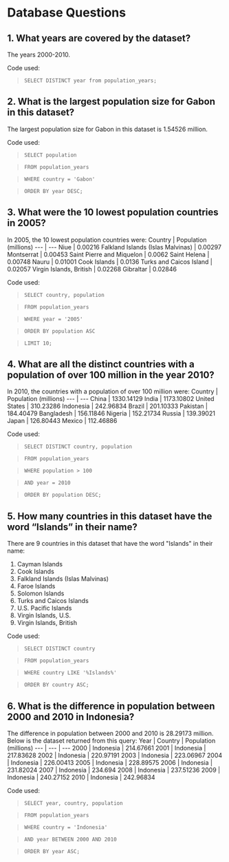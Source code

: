 # Database Questions
## 1. What years are covered by the dataset?
The years 2000-2010.

Code used: 
> `SELECT DISTINCT year from population_years;`

## 2. What is the largest population size for Gabon in this dataset?
The largest population size for Gabon in this dataset is 1.54526 million.

Code used: 
> `SELECT population`

> `FROM population_years`

> `WHERE country = 'Gabon'`

> `ORDER BY year DESC;`

## 3. What were the 10 lowest population countries in 2005?
In 2005, the 10 lowest population countries were:
Country | Population (millions)
--- | --- 
Niue | 0.00216
Falkland Islands (Islas Malvinas) | 0.00297
Montserrat | 0.00453
Saint Pierre and Miquelon | 0.0062
Saint Helena | 0.00748
Nauru | 0.01001
Cook Islands | 0.0136
Turks and Caicos Island | 0.02057
Virgin Islands, British | 0.02268
Gibraltar | 0.02846

Code used:
> `SELECT country, population`

> `FROM population_years`

> `WHERE year = '2005'`

> `ORDER BY population ASC`

> `LIMIT 10;`

## 4. What are all the distinct countries with a population of over 100 million in the year 2010?
In 2010, the countries with a population of over 100 million were:
Country | Population (millions)
--- | ---
China | 1330.14129
India | 1173.10802
United States | 310.23286
Indonesia | 242.96834
Brazil | 201.10333
Pakistan | 184.40479
Bangladesh | 156.11846
Nigeria | 152.21734
Russia | 139.39021
Japan | 126.80443
Mexico | 112.46886

Code used:
> `SELECT DISTINCT country, population`

> `FROM population_years`

> `WHERE population > 100`

> `AND year = 2010`

> `ORDER BY population DESC;`

## 5. How many countries in this dataset have the word “Islands” in their name?
There are 9 countries in this dataset that have the word "Islands" in their name:

1. Cayman Islands
2. Cook Islands
3. Falkland Islands (Islas Malvinas)
4. Faroe Islands
5. Solomon Islands
6. Turks and Caicos Islands
7. U.S. Pacific Islands
8. Virgin Islands,  U.S.
9. Virgin Islands, British

Code used:
>`SELECT DISTINCT country`

>`FROM population_years`

>`WHERE country LIKE '%Islands%'`

>`ORDER BY country ASC;`

## 6. What is the difference in population between 2000 and 2010 in Indonesia?
The difference in population between 2000 and 2010 is 28.29173 million. Below is the dataset returned from this query:
Year | Country | Population (millions)
--- | --- | ---
2000 | Indonesia | 214.67661
2001 | Indonesia | 217.83628
2002 | Indonesia | 220.97191
2003 | Indonesia | 223.06967
2004 | Indonesia | 226.00413
2005 | Indonesia | 228.89575
2006 | Indonesia | 231.82024
2007 | Indonesia | 234.694
2008 | Indonesia | 237.51236
2009 | Indonesia | 240.27152
2010 | Indonesia | 242.96834

Code used:
> `SELECT year, country, population`

> `FROM population_years`

> `WHERE country = 'Indonesia'`

> `AND year BETWEEN 2000 AND 2010`

> `ORDER BY year ASC;`
